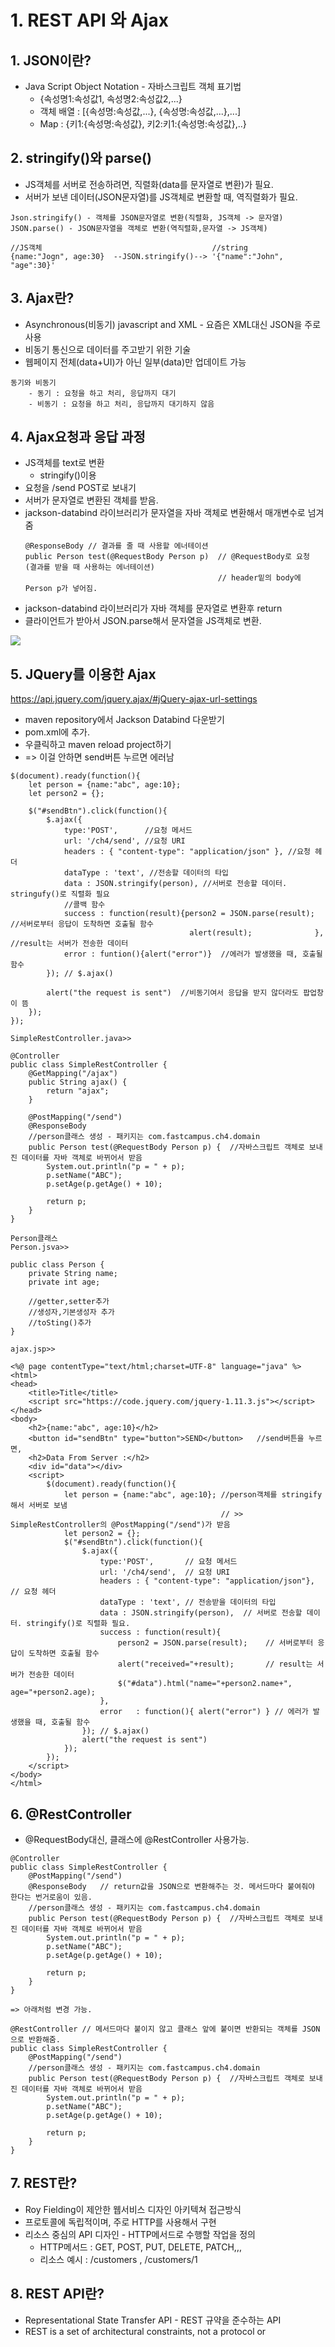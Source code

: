 # 1. REST API 와 Ajax
## 1. JSON이란?
- Java Script Object Notation - 자바스크립트 객체 표기법
    - {속성명1:속성값1, 속성명2:속성값2,...}
    - 객체 배열 : [{속성명:속성값,...}, {속성명:속성값,...},...]
    - Map : {키1:{속성명:속성값}, 키2:키1:{속성명:속성값},..}

## 2. stringify()와 parse()
- JS객체를 서버로 전송하려면, 직렬화(data를 문자열로 변환)가 필요.
- 서버가 보낸 데이터(JSON문자열)를 JS객체로 변환할 때, 역직렬화가 필요. 

```
Json.stringify() - 객체를 JSON문자열로 변환(직렬화, JS객체 -> 문자열)
JSON.parse() - JSON문자열을 객체로 변환(역직렬화,문자열 -> JS객체)

//JS객체                                      //string
{name:"Jogn", age:30}  --JSON.stringify()--> '{"name":"John", "age":30}' 
```

## 3. Ajax란?
- Asynchronous(비동기) javascript and XML - 요즘은 XML대신 JSON을 주로 사용
- 비동기 통신으로 데이터를 주고받기 위한 기술
- 웹페이지 전체(data+UI)가 아닌 일부(data)만 업데이트 가능

```
동기와 비동기
    - 동기 : 요청을 하고 처리, 응답까지 대기
    - 비동기 : 요청을 하고 처리, 응답까지 대기하지 않음 
```

## 4. Ajax요청과 응답 과정
- JS객체를 text로 변환
    - stringify()이용
- 요청을 /send POST로 보내기
- 서버가 문자열로 변환된 객체를 받음. 
- jackson-databind 라이브러리가 문자열을 자바 객체로 변환해서 매개변수로 넘겨줌
    ```
    @ResponseBody // 결과를 줄 때 사용할 에너테이션
    public Person test(@RequestBody Person p)  // @RequestBody로 요청 (결과를 받을 때 사용하는 에너테이션)
                                               // header밑의 body에 Person p가 넣어짐. 
    ```
- jackson-databind 라이브러리가 자바 객체를 문자열로 변환후 return
- 클라이언트가 받아서 JSON.parse해서 문자열을 JS객체로 변환.

<img src="img1">

## 5. JQuery를 이용한 Ajax
https://api.jquery.com/jquery.ajax/#jQuery-ajax-url-settings
- maven repository에서 Jackson Databind 다운받기
- pom.xml에 추가. 
- 우클릭하고 maven reload project하기
- => 이걸 안하면 send버튼 누르면 에러남

```
$(document).ready(function(){
    let person = {name:"abc", age:10};
    let person2 = {};

    $("#sendBtn").click(function(){
        $.ajax({
            type:'POST',      //요청 메서드
            url: '/ch4/send', //요청 URI
            headers : { "content-type": "application/json" }, //요청 헤더
            dataType : 'text', //전송할 데이터의 타입
            data : JSON.stringify(person), //서버로 전송할 데이터. stringufy()로 직렬화 필요
            //콜백 함수
            success : function(result){person2 = JSON.parse(result);   //서버로부터 응답이 도착하면 호출될 함수
                                        alert(result);              }, //result는 서버가 전송한 데이터
            error : funtion(){alert("error")}  //에러가 발생했을 때, 호출될 함수
        }); // $.ajax()

        alert("the request is sent")  //비동기여서 응답을 받지 않더라도 팝업창이 뜸
    });
});
```
```
SimpleRestController.java>>

@Controller
public class SimpleRestController {
    @GetMapping("/ajax")
    public String ajax() {
        return "ajax";
    }

    @PostMapping("/send")
    @ResponseBody
    //person클래스 생성 - 패키지는 com.fastcampus.ch4.domain
    public Person test(@RequestBody Person p) {  //자바스크립트 객체로 보내진 데이터를 자바 객체로 바뀌어서 받음
        System.out.println("p = " + p);
        p.setName("ABC");
        p.setAge(p.getAge() + 10);

        return p;
    }
}
```
```
Person클래스
Person.jsva>>

public class Person {
    private String name;
    private int age;

    //getter,setter추가
    //생성자,기본생성자 추가
    //toSting()추가
}
```
```
ajax.jsp>>

<%@ page contentType="text/html;charset=UTF-8" language="java" %>
<html>
<head>
    <title>Title</title>
    <script src="https://code.jquery.com/jquery-1.11.3.js"></script>
</head>
<body>
    <h2>{name:"abc", age:10}</h2>
    <button id="sendBtn" type="button">SEND</button>   //send버튼을 누르면,
    <h2>Data From Server :</h2>
    <div id="data"></div>
    <script>
        $(document).ready(function(){
            let person = {name:"abc", age:10}; //person객체를 stringify해서 서버로 보냄 
                                               // >> SimpleRestController의 @PostMapping("/send")가 받음
            let person2 = {};
            $("#sendBtn").click(function(){
                $.ajax({
                    type:'POST',       // 요청 메서드
                    url: '/ch4/send',  // 요청 URI
                    headers : { "content-type": "application/json"}, // 요청 헤더
                    dataType : 'text', // 전송받을 데이터의 타입
                    data : JSON.stringify(person),  // 서버로 전송할 데이터. stringify()로 직렬화 필요.
                    success : function(result){
                        person2 = JSON.parse(result);    // 서버로부터 응답이 도착하면 호출될 함수
                        alert("received="+result);       // result는 서버가 전송한 데이터
                        $("#data").html("name="+person2.name+", age="+person2.age);
                    },
                    error   : function(){ alert("error") } // 에러가 발생했을 때, 호출될 함수
                }); // $.ajax()
                alert("the request is sent")
            });
        });
    </script>
</body>
</html>
```

## 6. @RestController
- @RequestBody대신, 클래스에 @RestController 사용가능.
```
@Controller
public class SimpleRestController {
    @PostMapping("/send")
    @ResponseBody   // return값을 JSON으로 변환해주는 것. 메서드마다 붙여줘야 한다는 번거로움이 있음. 
    //person클래스 생성 - 패키지는 com.fastcampus.ch4.domain
    public Person test(@RequestBody Person p) {  //자바스크립트 객체로 보내진 데이터를 자바 객체로 바뀌어서 받음
        System.out.println("p = " + p);
        p.setName("ABC");
        p.setAge(p.getAge() + 10);

        return p;
    }
}

=> 아래처럼 변경 가능.

@RestController // 메서드마다 붙이지 않고 클래스 앞에 붙이면 반환되는 객체를 JSON으로 반환해줌.
public class SimpleRestController {
    @PostMapping("/send")
    //person클래스 생성 - 패키지는 com.fastcampus.ch4.domain
    public Person test(@RequestBody Person p) {  //자바스크립트 객체로 보내진 데이터를 자바 객체로 바뀌어서 받음
        System.out.println("p = " + p);
        p.setName("ABC");
        p.setAge(p.getAge() + 10);

        return p;
    }
}
```

## 7. REST란?
- Roy Fielding이 제안한 웹서비스 디자인 아키텍쳐 접근방식
- 프로토콜에 독립적이며, 주로 HTTP를 사용해서 구현
- 리소스 중심의 API 디자인 - HTTP메서드로 수행할 작업을 정의
    - HTTP메서드 : GET, POST, PUT, DELETE, PATCH,,,
    - 리소스 예시 : /customers , /customers/1 

## 8. REST API란?
- Representational State Transfer API - REST 규약을 준수하는 API
- REST is a set of architectural constraints, not a protocol or 
